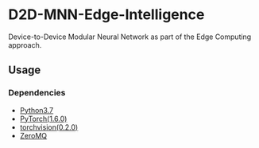 # D2D-MNN-Edge-Intelligence
Device-to-Device Modular Neural Network as part of the Edge Computing approach.
## Usage

### Dependencies
- [Python3.7](https://www.python.org/downloads/)
- [PyTorch(1.6.0)](http://pytorch.org)
- [torchvision(0.2.0)](http://pytorch.org)
- [ZeroMQ](https://zeromq.org)
